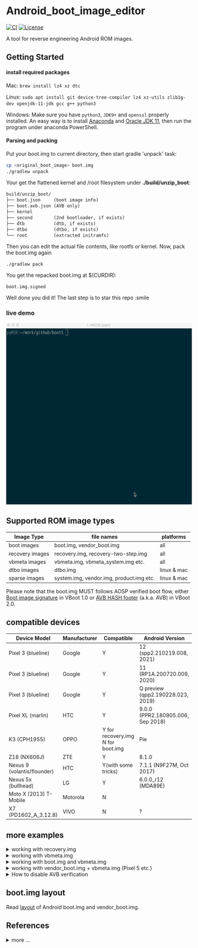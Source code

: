 # Android_boot_image_editor
[![CI](https://github.com/cfig/Android_boot_image_editor/actions/workflows/main.yml/badge.svg)](https://github.com/cfig/Android_boot_image_editor/actions/workflows/main.yml)
[![License](http://img.shields.io/:license-apache-blue.svg?style=flat-square)](http://www.apache.org/licenses/LICENSE-2.0.html)

A tool for reverse engineering Android ROM images.

## Getting Started

#### install required packages

Mac: `brew install lz4 xz dtc`

Linux: `sudo apt install git device-tree-compiler lz4 xz-utils zlib1g-dev openjdk-11-jdk gcc g++ python3`

Windows: Make sure you have `python3`, `JDK9+` and `openssl` properly installed.
An easy way is to install [Anaconda](https://www.anaconda.com/products/individual#windows) and [Oracle JDK 11](https://www.oracle.com/java/technologies/javase-jdk11-downloads.html), then run the program under anaconda PowerShell.

#### Parsing and packing

Put your boot.img to current directory, then start gradle 'unpack' task:

```bash
cp <original_boot_image> boot.img
./gradlew unpack
```

Your get the flattened kernel and /root filesystem under **./build/unzip\_boot**:

    build/unzip_boot/
    ├── boot.json     (boot image info)
    ├── boot.avb.json (AVB only)
    ├── kernel
    ├── second        (2nd bootloader, if exists)
    ├── dtb           (dtb, if exists)
    ├── dtbo          (dtbo, if exists)
    └── root          (extracted initramfs)

Then you can edit the actual file contents, like rootfs or kernel.
Now, pack the boot.img again

    ./gradlew pack

You get the repacked boot.img at $(CURDIR):

    boot.img.signed

Well done you did it! The last step is to star this repo :smile


### live demo
<!-- ![](doc/op.gif) -->
<p align="center">
    <img src=doc/op.gif width="615" height="492">
</p>

## Supported ROM image types

| Image Type      | file names                          |  platforms    |
| --------------- | ----------------------------------- | ---- |
| boot images     | boot.img, vendor_boot.img           |  all |
| recovery images | recovery.img, recovery-two-step.img |  all |
| vbmeta images   | vbmeta.img, vbmeta_system.img etc.  |  all |
| dtbo images     | dtbo.img                            | linux & mac |
| sparse images   | system.img, vendor.img, product.img etc. | linux & mac |

Please note that the boot.img MUST follows AOSP verified boot flow, either [Boot image signature](https://source.android.com/security/verifiedboot/verified-boot#signature_format) in VBoot 1.0 or [AVB HASH footer](https://android.googlesource.com/platform/external/avb/+/master/README.md#The-VBMeta-struct) (a.k.a. AVB) in VBoot 2.0.

## compatible devices

| Device Model                   | Manufacturer | Compatible           | Android Version          | Note |
|--------------------------------|--------------|----------------------|--------------------------|------|
| Pixel 3 (blueline)             | Google       | Y                    | 12 (spp2.210219.008, <Br>2021)| |
| Pixel 3 (blueline)             | Google       | Y                    | 11 (RP1A.200720.009, <Br>2020)| [more ...](doc/additional_tricks.md#pixel-3-blueline) |
| Pixel 3 (blueline)             | Google       | Y                    | Q preview (qpp2.190228.023, <Br>2019)| [more ...](doc/additional_tricks.md#pixel-3-blueline) |
| Pixel XL (marlin)              | HTC          | Y                    | 9.0.0 (PPR2.180905.006, <Br>Sep 2018)| [more ...](doc/additional_tricks.md#pixel-xl-marlin) |
| K3 (CPH1955)                   | OPPO         | Y for recovery.img<Br> N for boot.img  | Pie    | [more](doc/additional_tricks.md#k3-cph1955) |
| Z18 (NX606J)                    | ZTE          | Y                    | 8.1.0                    | [more...](doc/additional_tricks.md#nx606j) |
| Nexus 9 (volantis/flounder)    | HTC          | Y(with some tricks)  | 7.1.1 (N9F27M, Oct 2017) | [tricks](doc/additional_tricks.md#tricks-for-nexus-9volantis)|
| Nexus 5x (bullhead)            | LG           | Y                    | 6.0.0_r12 (MDA89E)       |      |
| Moto X (2013) T-Mobile         | Motorola     | N                    |                          |      |
| X7 (PD1602_A_3.12.8)           | VIVO         | N                    | ?                        | [Issue 35](https://github.com/cfig/Android_boot_image_editor/issues/35) |

## more examples
<details>
  <summary>working with recovery.img</summary>

Please remember to clean the work directory first.

```bash
rm *.img
cp <your_recovery_image> recovery.img
./gradlew unpack
./gradlew pack
```

</details>

<details>
  <summary>working with vbmeta.img</summary>


```bash
rm *.img
cp <your_vbmeta_image> vbmeta.img
./gradlew unpack
./gradlew pack
```

</details>

<details>
  <summary>working with boot.img and vbmeta.img</summary>

If your vbmeta.img contains hash of boot.img, you MUST update vbmeta image together.

```bash
rm *.img
cp <your_boot_image> boot.img
cp <your_vbmeta_image> vbmeta.img
./gradlew unpack
./gradlew pack
```
Your boot.img.signed and vbmeta.img.signd will be updated together, then you can flash them to your device.

</details>

<details>
  <summary>working with vendor_boot.img + vbmeta.img (Pixel 5 etc.)</summary>
Most devices include hash descriptor of vendor_boot.img in vbmeta.img, so if you need to modify vendor_boot.img, you need to update vbmeta.img together.

```bash
rm *.img
cp <your_vendor_boot_image> vendor_boot.img
cp <your_vbmeta_image> vbmeta.img
./gradlew unpack
./gradlew pack
./gradlew flash
```

Please note that to use 'gradle flash', your host machine must be connectted to your DUT with adb, and you already 'adb root'.

</details>


<details>
  <summary>How to disable AVB verification</summary>

The idea is to set flag=2 in main vbmeta.

```bash
rm *.img
cp <your_vbmeta_image> vbmeta.img
./gradlew unpack
vim -u NONE -N build/unzip_boot/vbmeta.avb.json  -c ":19s/0/2/g" -c ":wq"
./gradlew pack
```
Then flash vbmeta.img.signed to your device.

</details>

## boot.img layout
Read [layout](doc/layout.md) of Android boot.img and vendor\_boot.img.

## References
<details>
  <summary>more ...</summary>

Android version list https://source.android.com/source/build-numbers.html<br/>
Android build-numbers https://source.android.com/setup/start/build-numbers

cpio & fs\_config<br>
https://android.googlesource.com/platform/system/core<br/>
https://www.kernel.org/doc/Documentation/early-userspace/buffer-format.txt<br/>
AVB<br/>
https://android.googlesource.com/platform/external/avb/<br/>
boot\_signer<br/>
https://android.googlesource.com/platform/system/extras<br/>
mkbootimg<br/>
https://android.googlesource.com/platform/system/tools/mkbootimg/+/refs/heads/master/<br/>
boot header definition<br/>
https://android.googlesource.com/platform/system/tools/mkbootimg/+/refs/heads/master/include/bootimg/bootimg.h<br/>
kernel info extractor<br/>
https://android.googlesource.com/platform/build/+/refs/heads/master/tools/extract_kernel.py<br/>
mkdtboimg<br/>
https://android.googlesource.com/platform/system/libufdt/<br/>
libsparse<br/>
https://android.googlesource.com/platform/system/core/+/refs/heads/master/libsparse/<br/>
Android Nexus/Pixle factory images<br/>
https://developers.google.cn/android/images<br/>

</details>
